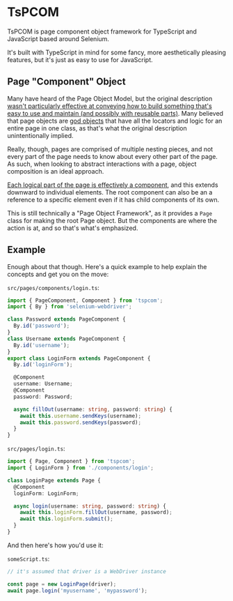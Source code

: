 # TsPCOM
TsPCOM is page component object framework for TypeScript and JavaScript based around Selenium.

It's built with TypeScript in mind for some fancy, more aesthetically pleasing features, but it's just as easy to use for JavaScript.

## Page "Component" Object

Many have heard of the Page Object Model, but the original description [wasn't particularly effective at conveying how to build something that's easy to use and maintain (and possibly with reusable parts)](https://martinfowler.com/bliki/PageObject.html#:~:text=There%27s%20an%20argument,TwoHardThings). Many believed that page objects are [god objects](https://en.wikipedia.org/wiki/God_object) that have all the locators and logic for an entire page in one class, as that's what the original description unintentionally implied.

Really, though, pages are comprised of multiple nesting pieces, and not every part of the page needs to know about every other part of the page. As such, when looking to abstract interactions with a page, object composition is an ideal approach.

[Each logical part of the page is effectively a component](https://www.selenium.dev/documentation/en/guidelines_and_recommendations/page_object_models/#:~:text=A%20page%20object%20does%20not,code%20duplication.), and this extends downward to individual elements. The root component can also be an a reference to a specific element even if it has child components of its own.

This is still technically a "Page Object Framework", as it provides a `Page` class for making the root Page object. But the components are where the action is at, and so that's what's emphasized.

## Example

Enough about that though. Here's a quick example to help explain the concepts and get you on the move:

`src/pages/components/login.ts`:

```typescript
import { PageComponent, Component } from 'tspcom';
import { By } from 'selenium-webdriver';

class Password extends PageComponent {
  By.id('password');
}
class Username extends PageComponent {
  By.id('username');
}
export class LoginForm extends PageComponent {
  By.id('loginForm');

  @Component
  username: Username;
  @Component
  password: Password;

  async fillOut(username: string, password: string) {
    await this.username.sendKeys(username);
    await this.password.sendKeys(password);
  }
}

```

`src/pages/login.ts`:

```typescript
import { Page, Component } from 'tspcom';
import { LoginForm } from './components/login';

class LoginPage extends Page {
  @Component
  loginForm: LoginForm;

  async login(username: string, password: string) {
    await this.loginForm.fillOut(username, password);
    await this.loginForm.submit();
  }
}
```

And then here's how you'd use it:

`someScript.ts`:

```typescript
// it's assumed that driver is a WebDriver instance

const page = new LoginPage(driver);
await page.login('myusername', 'mypassword');
```
